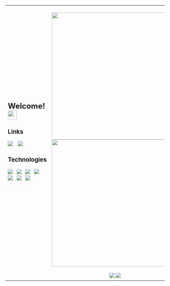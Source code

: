 <table>
  <tr>
    <td>
        <h2>Welcome! <img height=28px src="https://i.imgur.com/hfkzwOS.gif" /></h2>
        <h3>Links</h3>
        <a href="https://www.linkedin.com/in/gabrielamilet/"><img src="https://img.shields.io/badge/linkedin-%23212830.svg?&style=for-the-badge&logo=linkedin&logoColor=56D364" /></a>⠀
        <a href="https://jasbrela.itch.io"><img src="https://img.shields.io/badge/Itch.io-212830?style=for-the-badge&logo=itchdotio&logoColor=56D364" /></a>
        <h3>Technologies</h3>      
          <img src="https://img.shields.io/badge/Unity-212830?style=for-the-badge&logo=unity&logoColor=56D364">⠀<img src="https://img.shields.io/badge/-Unreal%20Engine-212830?style=for-the-badge&logo=unreal-engine&logoColor=56D364">⠀<img src="https://img.shields.io/badge/Cocos%20Creator-212830?style=for-the-badge&logo=cocos&logoColor=56D364">⠀<img src="https://img.shields.io/badge/C%23-212830?style=for-the-badge&logo=csharp&logoColor=56D364">⠀<img src="https://img.shields.io/badge/TypeScript-212830?style=for-the-badge&logo=typescript&logoColor=56D364">⠀<img src="https://img.shields.io/badge/C%2B%2B-212830?style=for-the-badge&logo=c%2B%2B&logoColor=56D364">⠀<img src="https://img.shields.io/badge/Git-212830?style=for-the-badge&logo=git&logoColor=56D364">
      <br /><br /><br />
    </td>
    <td>
      <br/>
      <div align="center">
        <img width="400em" src="https://github-readme-stats.vercel.app/api?username=jasbrela&count_private=true&show_icons=true&hide_border=false&border_color=3D444D&bg_color=212830&text_color=ffffff&title_color=56D364&icon_color=56D364" />
        <img width="400em" src="https://github-readme-stats.vercel.app/api/wakatime?username=jasbrela&hide_border=false&border_color=3D444D&bg_color=212830&text_color=ffffff&title_color=56D364&hide=yaml,properties,textmate,config,sql,IDEA_MODULE,TSConfig,Assembly,Bash,Objective-c,Gradle,Groovy,CMake,TOML,JSON,C/C,Text,GitIgnore%20File,Java%20Properties,Solution%20File,Git%20Config,Markdown,Vcxproj,Other,MsBuild%20targets%20file,uproject,EditorConfig&range=last_7_days"/>
        <br/><br/>
          <img src="https://komarev.com/ghpvc/?username=jasbrela&label=❤&color=56D364" /> <img src="https://wakatime.com/badge/user/9400f2ac-e442-4aad-ac8a-ae5f26918eb3.svg" />
        <br/>
      </div>
    </td>
  </tr>
</table>
